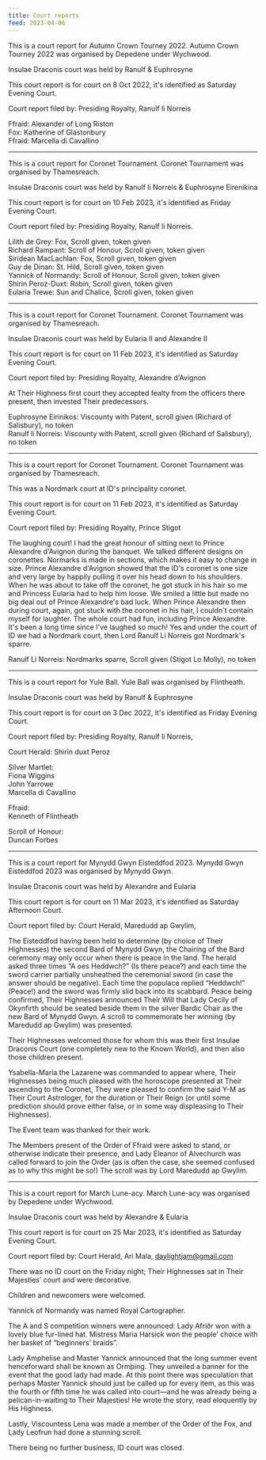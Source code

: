 ```yaml
---
title: Court reports
feed: 2023-04-06
---
```


This is a court report for Autumn Crown Tourney 2022. Autumn Crown
Tourney 2022 was organised by Depedene under Wychwood.

Insulae Draconis court was held by Ranulf & Euphrosyne

This court report is for court on 8 Oct 2022, it's identified as
Saturday Evening Court.

Court report filed by: Presiding Royalty, Ranulf li Norreis

Ffraid: Alexander of Long Riston  
Fox: Katherine of Glastonbury  
Ffraid: Marcella di Cavallino

---------

This is a court report for Coronet Tournament. Coronet Tournament was
organised by Thamesreach.

Insulae Draconis court was held by Ranulf li Norreis & Euphrosyne Eirenikina

This court report is for court on 10 Feb 2023, it's identified as
Friday Evening Court.

Court report filed by: Presiding Royalty, Ranulf li Norreis.

Lilith de Grey: Fox, Scroll given, token given  
Richard Rampant: Scroll of Honour, Scroll given, token given  
Siridean MacLachlan: Fox, Scroll given, token given  
Guy de Dinan: St. Hild, Scroll given, token given  
Yannick of Normandy: Scroll of Honour, Scroll given, token given  
Shirin Peroz-Duxt: Robin, Scroll given, token given  
Eularia Trewe: Sun and Chalice, Scroll given, token given

---------

This is a court report for Coronet Tournament. Coronet Tournament was
organised by Thamesreach.

Insulae Draconis court was held by Eularia II and Alexandre II

This court report is for court on 11 Feb 2023, it's identified as
Saturday Evening Court.

Court report filed by: Presiding Royalty, Alexandre d'Avignon

At Their Highness first court they accepted fealty from the officers
there present, then invested Their predecessors.

Euphrosyne Eirinikos: Viscounty with Patent, scroll given (Richard of Salisbury), no token  
Ranulf li Norreis: Viscounty with Patent, scroll given (Richard of Salisbury), no token

---------


This is a court report for Coronet Tournament. Coronet Tournament was
organised by Thamesreach.

This was a Nordmark court at ID's principality coronet.

This court report is for court on 11 Feb 2023, it's identified as
Saturday Evening Court.

Court report filed by: Presiding Royalty, Prince Stigot

The laughing court! I had the great honour of sitting next to Prince
Alexandre d'Avignon during the banquet. We talked different designs on
coronettes. Normarks is made in sections, which makes it easy to
change in size. Prince Alexandre d'Avignon showed that the ID's
coronet is one size and very large by happily pulling it over his head
down to his shoulders. When he was about to take off the coronet, he
got stuck in his hair so me and Princess Eularia had to help him
loose. We smiled a little but made no big deal out of Prince
Alexandre's bad luck. When Prince Alexandre then during court, again,
got stuck with the coronet in his hair, I couldn't contain myself
for laughter. The whole court had fun, including Prince Alexandre.
It's been a long time since I've laughed so much! Yes and under the
court of ID we had a Nordmark court, then Lord Ranulf Li Norreis got
Nordmark's sparre.

Ranulf Li Norreis: Nordmarks sparre, Scroll given (Stigot Lo Molly), no token

---------

This is a court report for Yule Ball. Yule Ball was organised by Flintheath.

Insulae Draconis court was held by Ranulf & Euphrosyne

This court report is for court on 3 Dec 2022, it's identified as
Friday Evening Court.

Court report filed by: Presiding Royalty, Ranulf li Norreis,

Court Herald: Shirin duxt Peroz

Silver Martlet:  
Fiona Wiggins  
John Yarrowe  
Marcella di Cavallino

Ffraid:  
Kenneth of Flintheath

Scroll of Honour:  
Duncan Forbes

---------

This is a court report for Mynydd Gwyn Eisteddfod 2023. Mynydd Gwyn
Eisteddfod 2023 was organised by Mynydd Gwyn.

Insulae Draconis court was held by Alexandre and Eularia

This court report is for court on 11 Mar 2023, it's identified as
Saturday Afternoon Court.

Court report filed by: Court Herald, Maredudd ap Gwylim,

The Eisteddfod having been held to determine (by choice of Their
Highnesses) the second Bard of Mynydd Gwyn, the Chairing of the Bard
ceremony may only occur when there is peace in the land. The herald
asked three times “A oes Heddwch?” (Is there peace?) and each time the
sword carrier partially unsheathed the ceremonial sword (in case the
answer should be negative). Each time the populace replied “Heddwch!”
(Peace!) and the sword was firmly slid back into its scabbard. Peace
being confirmed, Their Highnesses announced Their Will that Lady
Cecily of Okynfirth should be seated beside them in the silver Bardic
Chair as the new Bard of Mynydd Gwyn. A scroll to commemorate her
winning (by Maredudd ap Gwylim) was presented.

Their Highnesses welcomed those for whom
this was their first Insulae Draconis Court (one completely new to the
Known World), and then also those children present.

Ysabella-Maria the Lazarene was commanded to appear where, Their
Highnesses being much pleased with the horoscope presented at Their
ascending to the Coronet, They were pleased to confirm the said Y-M as
Their Court Astrologer, for the duration or Their Reign (or until some
prediction should prove either false, or in some way displeasing to
Their Highnesses).

The Event team was thanked for their work.

The Members present of the Order of Ffraid were asked to stand, or
otherwise indicate their presence, and Lady Eleanor of Alvechurch was
called forward to join the Order (as is often the case, she seemed
confused as to why this might be so!) The scroll was by Lord Maredudd
ap Gwylim.

----------

This is a court report for March Lune-acy. March Lune-acy was
organised by Depedene under Wychwood.

Insulae Draconis court was held by Alexandre & Eularia

This court report is for court on 25 Mar 2023, it's identified as
Saturday Evening Court.

Court report filed by: Court Herald, Ari Mala, daylightjam@gmail.com

There was no ID court on the Friday night; Their Highnesses sat in
Their Majesties’ court and were decorative.

Children and newcomers were welcomed.

Yannick of Normandy was named Royal Cartographer.

The A and S competition winners were announced: Lady Afriðr won with
a lovely blue fur-lined hat. Mistress Maria Harsick won the people’
choice with her basket of “beginners’ braids”.

Lady Amphelise and Master Yannick announced that the long summer event
henceforward shall be known as Ormþing. They unveiled a banner for the
event that the good lady had
made. At this point there was speculation that perhaps Master Yannick
should just be called up for every item, as this was the fourth or
fifth time he was called into court—and he was already being a
pelican-in-waiting to Their Majesties! He wrote the story, read
eloquently by His Highness.

Lastly, Viscountess Lena was made a member of the Order of the Fox,
and Lady Leofrun had done a stunning scroll.

There being no further business, ID court was closed.
